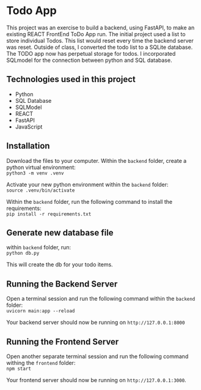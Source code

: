 # Todo App

This project was an exercise to build a backend, using FastAPI, to make an existing REACT FrontEnd ToDo App run. The initial project used a list to store individual Todos. This list would reset every time the backend server was reset. Outside of class, I converted the todo list to a SQLite database. The TODO app now has perpetual storage for todos. I incorporated SQLmodel for the connection between python and SQL database.

## Technologies used in this project

- Python
- SQL Database
- SQLModel
- REACT
- FastAPI
- JavaScript

## Installation

Download the files to your computer. Within the `backend` folder, create a python virtual environment:  
`python3 -m venv .venv`

Activate your new python environment within the `backend` folder:  
`source .venv/bin/activate`

Within the `backend` folder, run the following command to install the requirements:  
`pip install -r requirements.txt`

## Generate new database file

within `backend` folder, run:  
`python db.py`

This will create the db for your todo items.

## Running the Backend Server

Open a terminal session and run the following command within the `backend` folder:  
`uvicorn main:app --reload`

Your backend server should now be running on `http://127.0.0.1:8000`

## Running the Frontend Server

Open another separate terminal session and run the following command withing the `frontend` folder:  
`npm start`

Your frontend server should now be running on `http://127.0.0.1:3000`.
